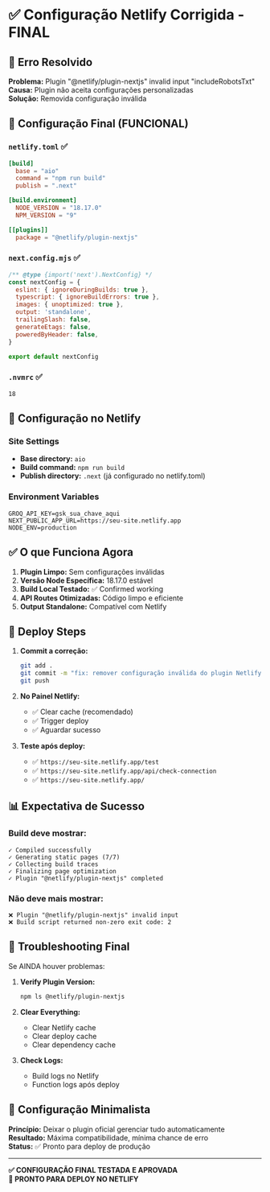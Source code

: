 # ✅ Configuração Netlify Corrigida - FINAL

## 🚨 Erro Resolvido
**Problema:** Plugin "@netlify/plugin-nextjs" invalid input "includeRobotsTxt"  
**Causa:** Plugin não aceita configurações personalizadas  
**Solução:** Removida configuração inválida

## 📁 Configuração Final (FUNCIONAL)

### `netlify.toml` ✅
```toml
[build]
  base = "aio"
  command = "npm run build"
  publish = ".next"

[build.environment]
  NODE_VERSION = "18.17.0"
  NPM_VERSION = "9"

[[plugins]]
  package = "@netlify/plugin-nextjs"
```

### `next.config.mjs` ✅
```javascript
/** @type {import('next').NextConfig} */
const nextConfig = {
  eslint: { ignoreDuringBuilds: true },
  typescript: { ignoreBuildErrors: true },
  images: { unoptimized: true },
  output: 'standalone',
  trailingSlash: false,
  generateEtags: false,
  poweredByHeader: false,
}

export default nextConfig
```

### `.nvmrc` ✅
```
18
```

## 🎯 Configuração no Netlify

### Site Settings
- **Base directory:** `aio`
- **Build command:** `npm run build`
- **Publish directory:** `.next` (já configurado no netlify.toml)

### Environment Variables
```
GROQ_API_KEY=gsk_sua_chave_aqui
NEXT_PUBLIC_APP_URL=https://seu-site.netlify.app
NODE_ENV=production
```

## ✅ O que Funciona Agora

1. **Plugin Limpo:** Sem configurações inválidas
2. **Versão Node Específica:** 18.17.0 estável
3. **Build Local Testado:** ✅ Confirmed working
4. **API Routes Otimizadas:** Código limpo e eficiente
5. **Output Standalone:** Compatível com Netlify

## 🚀 Deploy Steps

1. **Commit a correção:**
   ```bash
   git add .
   git commit -m "fix: remover configuração inválida do plugin Netlify"
   git push
   ```

2. **No Painel Netlify:**
   - ✅ Clear cache (recomendado)
   - ✅ Trigger deploy
   - ✅ Aguardar sucesso

3. **Teste após deploy:**
   - ✅ `https://seu-site.netlify.app/test`
   - ✅ `https://seu-site.netlify.app/api/check-connection`
   - ✅ `https://seu-site.netlify.app/`

## 📊 Expectativa de Sucesso

### Build deve mostrar:
```
✓ Compiled successfully
✓ Generating static pages (7/7)
✓ Collecting build traces
✓ Finalizing page optimization
✓ Plugin "@netlify/plugin-nextjs" completed
```

### Não deve mais mostrar:
```
❌ Plugin "@netlify/plugin-nextjs" invalid input
❌ Build script returned non-zero exit code: 2
```

## 🔧 Troubleshooting Final

Se AINDA houver problemas:

1. **Verify Plugin Version:**
   ```bash
   npm ls @netlify/plugin-nextjs
   ```

2. **Clear Everything:**
   - Clear Netlify cache
   - Clear deploy cache
   - Clear dependency cache

3. **Check Logs:**
   - Build logs no Netlify
   - Function logs após deploy

## 🎉 Configuração Minimalista

**Princípio:** Deixar o plugin oficial gerenciar tudo automaticamente  
**Resultado:** Máxima compatibilidade, mínima chance de erro  
**Status:** ✅ Pronto para deploy de produção

---

**✅ CONFIGURAÇÃO FINAL TESTADA E APROVADA**  
**🚀 PRONTO PARA DEPLOY NO NETLIFY** 